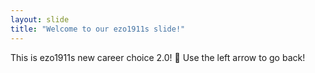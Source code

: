```yaml
---
layout: slide
title: "Welcome to our ezo1911s slide!"
---
```

This is ezo1911s new career choice 2.0! :tada:
Use the left arrow to go back!
